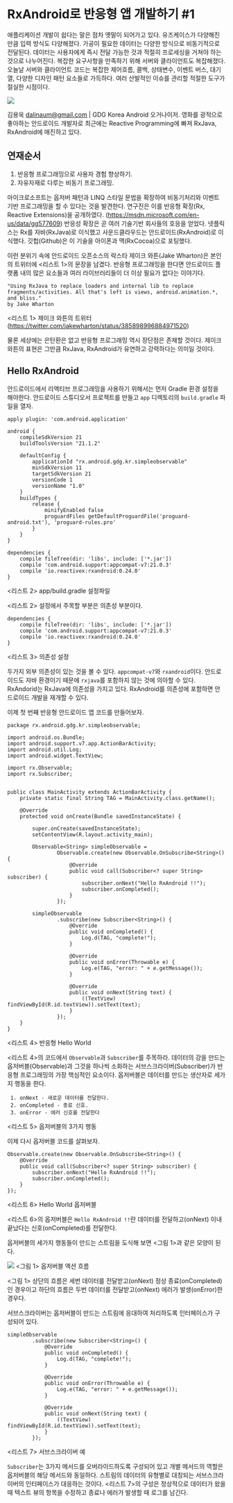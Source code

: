 # RxAndroid로 반응형 앱 개발하기 #1

애플리케이션 개발이 쉽다는 말은 점차 옛말이 되어가고 있다. 유즈케이스가 다양해진 만큼 입력 방식도 다양해졌다. 가공이 필요한 데이터는 다양한 방식으로 비동기적으로 전달된다. 데이터는 사용자에게 즉시 전달 가능한 것과 적절히 프로세싱을 거쳐야 하는 것으로 나누어진다. 복잡한 요구사항을 만족하기 위해 서버와 클라이언트도 복잡해졌다. 오늘날 서버와 클라이언트 코드는 복잡한 제어흐름, 콜백, 상태변수, 이벤트 버스, 대기열, 다양한 디자인 패턴 요소들로 가득하다. 여러 산발적인 이슈를 관리할 적절한 도구가 절실한 시점이다.

![](http://image.chosun.com/sitedata/image/201410/29/2014102903089_0.jpg)

김용욱 dalinaum@gmail.com | GDG Korea Android 오거나이저. 영화를 광적으로 좋아하는 안드로이드 개발자로 최근에는 Reactive Programming에 빠져 RxJava, RxAndroid에 매진하고 있다.

## 연재순서

 1. 반응형 프로그래밍으로 사용자 경험 향상하기.
 2. 자유자재로 다루는 비동기 프로그래밍.


마이크로소프트는 옵저버 패턴과 LINQ 스타일 문법을 확장하여 비동기처리와 이벤트 기반 프로그래밍을 할 수 있다는 것을 발견한다. 연구진은 이를 반응형 확장(Rx, Reactive Extensions)을 공개하였다. (https://msdn.microsoft.com/en-us/data/gg577609) 반응성 확장은 곧 여러 기술기반 회사들의 호응을 얻었다. 넷플릭스는 Rx를 자바(RxJava)로 이식했고 사운드클라우드는 안드로이드(RxAndroid)로 이식했다. 깃헙(Github)은 이 기술을 아이폰과 맥(RxCocoa)으로 포팅했다.

이런 분위기 속에 안드로이드 오픈소스의 락스타 제이크 와튼(Jake Wharton)은 본인의 트위터에 <리스트 1>의 문장을 남겼다. 반응형 프로그래밍을 한다면 안드로이드 플랫폼 내의 많은 요소들과 여러 라이브러리들이 더 이상 필요가 없다는 이야기다.

````
"Using RxJava to replace loaders and internal lib to replace fragments/activities. All that's left is views, android.animation.*, and bliss."
by Jake Wharton
````
<리스트 1> 제이크 와튼의 트위터 (https://twitter.com/jakewharton/status/385898996884971520)

물론 세상에는 은탄환은 없고 반응형 프로그래밍 역시 장단점은 존재할 것이다. 제이크 와튼의 표현은 그만큼 RxJava, RxAndroid가 유연하고 강력하다는 의미일 것이다.

## Hello RxAndroid

안드로이드에서 리액티브 프로그래밍을 사용하기 위해서는 먼저 Gradle 환경 설정을 해야한다. 안드로이드 스튜디오서 프로젝트를 만들고 `app` 디렉토리의 `build.gradle` 파일을 열자.

````
apply plugin: 'com.android.application'

android {
    compileSdkVersion 21
    buildToolsVersion "21.1.2"

    defaultConfig {
        applicationId "rx.android.gdg.kr.simpleobservable"
        minSdkVersion 11
        targetSdkVersion 21
        versionCode 1
        versionName "1.0"
    }
    buildTypes {
        release {
            minifyEnabled false
            proguardFiles getDefaultProguardFile('proguard-android.txt'), 'proguard-rules.pro'
        }
    }
}

dependencies {
    compile fileTree(dir: 'libs', include: ['*.jar'])
    compile 'com.android.support:appcompat-v7:21.0.3'
    compile 'io.reactivex:rxandroid:0.24.0'
}
````
<리스트 2> app/build.gradle 설정파일

<리스트 2> 설정에서 주목할 부분은 의존성 부분이다.

````
dependencies {
    compile fileTree(dir: 'libs', include: ['*.jar'])
    compile 'com.android.support:appcompat-v7:21.0.3'
    compile 'io.reactivex:rxandroid:0.24.0'
}
````
<리스트 3> 의존성 설정

두가지 외부 의존성이 있는 것을 볼 수 있다. `appcompat-v7`와 `rxandroid`이다. 안드로이드도 자바 환경이기 때문에 `rxjava`를 포함하지 않는 것에 의아할 수 있다. RxAndorid는 RxJava에 의존성을 가지고 있다. RxAndroid를 의존성에 포함하면 안드로이드 개발을 재개할 수 있다.

이제 첫 번째 반응형 안드로이드 앱 코드를 만들어보자.

````
package rx.android.gdg.kr.simpleobservable;

import android.os.Bundle;
import android.support.v7.app.ActionBarActivity;
import android.util.Log;
import android.widget.TextView;

import rx.Observable;
import rx.Subscriber;


public class MainActivity extends ActionBarActivity {
    private static final String TAG = MainActivity.class.getName();

    @Override
    protected void onCreate(Bundle savedInstanceState) {

        super.onCreate(savedInstanceState);
        setContentView(R.layout.activity_main);

        Observable<String> simpleObservable =
                Observable.create(new Observable.OnSubscribe<String>() {
                    @Override
                    public void call(Subscriber<? super String> subscriber) {
                        subscriber.onNext("Hello RxAndroid !!");
                        subscriber.onCompleted();
                    }
                });

        simpleObservable
                .subscribe(new Subscriber<String>() {
                    @Override
                    public void onCompleted() {
                        Log.d(TAG, "complete!");
                    }

                    @Override
                    public void onError(Throwable e) {
                        Log.e(TAG, "error: " + e.getMessage());
                    }

                    @Override
                    public void onNext(String text) {
                        ((TextView) findViewById(R.id.textView)).setText(text);
                    }
                });
    }
}
````
<리스트 4> 반응형 Hello World

<리스트 4>의 코드에서 `Observable`과 `Subscriber`를 주목하라. 데이터의 강을 만드는 옵저버블(Observable)과 그것을 하나씩 소화하는 서브스크라이버(Subscriber)가 반응형 프로그래밍의 가장 핵심적인 요소이다. 옵저버블은 데이터를 만드는 생산자로 세가지 행동을 한다.

````
 1. onNext - 새로운 데이터를 전달한다.
 2. onCompleted - 종료 신호.
 3. onError - 에러 신호를 전달한다
````
<리스트 5> 옵저버블의 3가지 행동

이제 다시 옵저버블 코드를 살펴보자.

````
Observable.create(new Observable.OnSubscribe<String>() {
    @Override
    public void call(Subscriber<? super String> subscriber) {
        subscriber.onNext("Hello RxAndroid !!");
        subscriber.onCompleted();
    }
});
````
<리스트 6> Hello World 옵저버블

<리스트 6>의 옵저버블은 `Hello RxAndroid !!`란 데이터를 전달하고(onNext) 이내 끝났다는 신호(onCompleted)를 전달한다.

옵저버블의 세가지 행동들이 만드는 스트림을 도식해 보면 <그림 1>과 같은 모양이 된다.

![](https://raw.githubusercontent.com/dalinaum/writing/master/observable-flow.png)
<그림 1> 옵저버블 액션 흐름

<그림 1> 상단의 흐름은 세번 데이터를 전달받고(onNext) 정상 종료(onCompleted)인 경우이고 하단의 흐름은 두번 데이터를 전달받고(onNext) 에러가 발생(onError)한 경우다.

서브스크라이버는 옵저버블이 만드는 스트림에 응대하여 처리하도록 인터페이스가 구성되어 있다.

````
simpleObservable
        .subscribe(new Subscriber<String>() {
            @Override
            public void onCompleted() {
                Log.d(TAG, "complete!");
            }

            @Override
            public void onError(Throwable e) {
                Log.e(TAG, "error: " + e.getMessage());
            }

            @Override
            public void onNext(String text) {
                ((TextView) findViewById(R.id.textView)).setText(text);
            }
        });
````
<리스트 7> 서브스크라이버 예

`Subscriber`는 3가지 메서드를 오버라이드하도록 구성되어 있고 개별 메서드의 역할은 옵저버블의 해당 메서드와 동일하다. 스트림의 데이터의 유형별로 대칭되는 서브스크라이버의 인터페이스가 대응하는 것이다. <리스트 7>의 구성은 정상적으로 데이터가 왔을 때 텍스트 뷰의 항목을 수정하고 종료나 에러가 발생할 때 로그를 남긴다.


